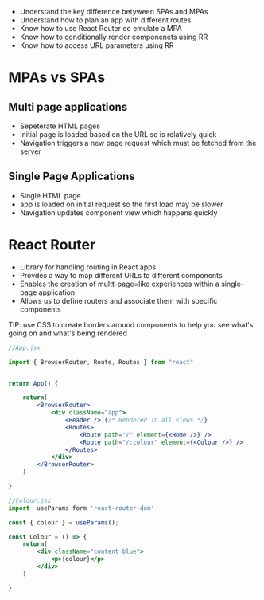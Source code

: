 - Understand the key difference betyween SPAs and MPAs
- Understand how to plan an app with different routes
- Know how to use React Router eo emulate a MPA
- Know how to conditionally render componenets using RR
- Know how to access URL parameters using RR


# MPAs vs SPAs
## Multi page applications
- Sepeterate HTML pages
- Initial page is loaded based on the URL so is relatively quick
- Navigation triggers a new page request which must be fetched from the server
## Single Page Applications
- Single HTML page
- app is loaded on initial request so the first load may be slower
- Navigation updates component view which happens quickly


# React Router
- Library for handling routing in React apps
- Provdes a way to map different URLs to different components
- Enables the creation of multt-page=like experiences within a single-page application
- Allows us to define routers and associate them with specific components

TIP: use CSS to create borders around components to help you see what's going on and what's being rendered 


```jsx
//App.jsx

import { BrowserRouter, Route, Routes } from "react"


return App() {

	return(
		<BrowserRouter> 
			<div className="app">
				<Header /> {/* Rendered in all views */}
				<Routes> 
					<Route path="/" element={<Home />} />
					<Route path="/:colour" element={<Colour />} />
				</Routes>
			</div>
		</BrowserRouter>
	)

}
```


```jsx
//Colour.jsx
import  useParams form 'react-router-dom'

const { colour } = useParams();

const Colour = () => {
	return(
		<div className="content blue">
			<p>{colour}</p>
		</div>
	)

}

```